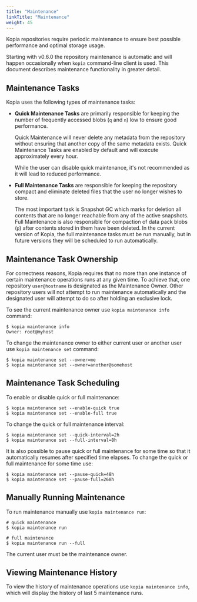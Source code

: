 ```yaml
---
title: "Maintenance"
linkTitle: "Maintenance"
weight: 45
---
```


Kopia repositories require periodic maintenance to ensure best possible performance and optimal storage usage.

Starting with v0.6.0 the repository maintenance is automatic and will happen occasionally when `kopia` command-line client is used. This document describes maintenance functionality in greater detail.

## Maintenance Tasks

Kopia uses the following types of maintenance tasks:

* **Quick Maintenance Tasks** are primarily responsible for keeping the number of frequently accessed blobs (`q` and `n`) low to ensure good performance.

  Quick Maintenance will never delete any metadata from the repository without ensuring that another copy of the same metadata exists. Quick Maintenance Tasks are enabled by default and will execute approximately every hour. 
  
  While the user can disable quick maintenance, it's not recommended as it will lead to reduced performance.

* **Full Maintenance Tasks** are responsible for keeping the repository compact and eliminate deleted files that the user no longer wishes to store.

  The most important task is Snapshot GC which marks for deletion all contents that are no longer reachable from any of the active snapshots. Full Maintenance is also responsible for compaction of data pack blobs (`p`) after contents stored in them have been deleted. In the current version of Kopia, the full maintenance tasks must be run manually, but in future versions they will be scheduled to run automatically.

## Maintenance Task Ownership

For correctness reasons, Kopia requires that no more than one instance of certain maintenance operations runs at any given time. To achieve that, one repository `user@hostname` is designated as the Maintenance Owner. Other repository users will not attempt to run maintenance automatically and the designated user will attempt to do so after holding an exclusive lock.

To see the current maintenance owner use `kopia maintenance info` command:

```
$ kopia maintenance info
Owner: root@myhost
```

To change the maintenance owner to either current user or another user use `kopia maintenance set` command:

```
$ kopia maintenance set --owner=me
$ kopia maintenance set --owner=another@somehost
```

## Maintenance Task Scheduling

To enable or disable quick or full maintenance:

```
$ kopia maintenance set --enable-quick true
$ kopia maintenance set --enable-full true
```

To change the quick or full maintenance interval:

```
$ kopia maintenance set --quick-interval=2h
$ kopia maintenance set --full-interval=8h
```

It is also possible to pause quick or full maintenance for some time so that it automatically resumes after specified time elapses. To change the quick or full maintenance for some time use:

```
$ kopia maintenance set --pause-quick=48h
$ kopia maintenance set --pause-full=268h
```

## Manually Running Maintenance

To run maintenance manually use `kopia maintenance run`:

```
# quick maintenance
$ kopia maintenance run

# full maintenance
$ kopia maintenance run --full
```

The current user must be the maintenance owner.

## Viewing Maintenance History

To view the history of maintenance operations use `kopia maintenance info`, which will display the history of last 5 maintenance runs.

